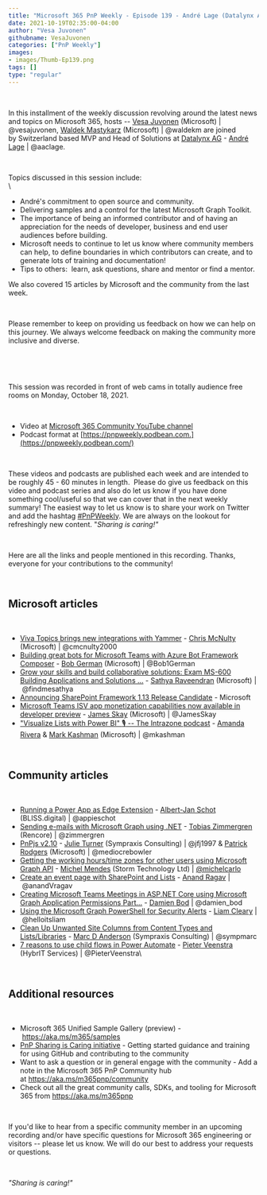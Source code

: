 ```yaml
---
title: "Microsoft 365 PnP Weekly - Episode 139 - André Lage (Datalynx AG)"
date: 2021-10-19T02:35:00-04:00
author: "Vesa Juvonen"
githubname: VesaJuvonen
categories: ["PnP Weekly"]
images:
- images/Thumb-Ep139.png
tags: []
type: "regular"
---
```

 

In this installment of the weekly discussion revolving around the latest
news and topics on Microsoft 365, hosts -- [Vesa
Juvonen](https://twitter.com/vesajuvonen) (Microsoft) |
@vesajuvonen, [Waldek
Mastykarz](https://twitter.com/waldekm) (Microsoft) | @waldekm are
joined by Switzerland based MVP and Head of Solutions at [Datalynx
AG](https://www.datalynx.ch/en/) - [André
Lage](https://twitter.com/aaclage) | @aaclage.  

 

Topics discussed in this session include: \
\

-   André's commitment to open source and community.
-   Delivering samples and a control for the latest Microsoft Graph
    Toolkit.
-   The importance of being an informed contributor and of having an
    appreciation for the needs of developer, business and end user
    audiences before building.
-   Microsoft needs to continue to let us know where community members
    can help, to define boundaries in which contributors can create, and
    to generate lots of training and documentation!    
-   Tips to others:  learn, ask questions, share and mentor or find a
    mentor.

We also covered 15 articles by Microsoft and the community from the last
week. 

 

Please remember to keep on providing us feedback on how we can help on
this journey. We always welcome feedback on making the community more
inclusive and diverse.

 



 

This session was recorded in front of web cams in totally audience free
rooms on Monday, October 18, 2021.

 


-   Video at [Microsoft 365 Community YouTube
    channel](https://aka.ms/m365pnp-videos)
-   Podcast format
    at [https://pnpweekly.podbean.com.](https://pnpweekly.podbean.com/)

 

These videos and podcasts are published each week and are intended to be
roughly 45 - 60 minutes in length.  Please do give us feedback on this
video and podcast series and also do let us know if you have done
something cool/useful so that we can cover that in the next weekly
summary! The easiest way to let us know is to share your work on Twitter
and add the
hashtag [#PnPWeekly](https://twitter.com/search?q=%23pnpweekly). We are
always on the lookout for refreshingly new content. "*Sharing is
caring!"* 

 

Here are all the links and people mentioned in this recording. Thanks,
everyone for your contributions to the community!

 

## Microsoft articles


 

-   [Viva Topics brings new integrations with
    Yammer](https://techcommunity.microsoft.com/t5/microsoft-viva-blog/viva-topics-brings-new-integrations-with-yammer/ba-p/2850709) -
    [Chris McNulty](https://twitter.com/cmcnulty2000) (Microsoft)
    | @cmcnulty2000
-   [Building great bots for Microsoft Teams with Azure Bot Framework
    Composer](https://devblogs.microsoft.com/microsoft365dev/building-great-bots-for-microsoft-teams-with-azure-bot-framework-composer/) -
    [Bob German](https://twitter.com/Bob1German) (Microsoft)
    | @Bob1German
-   [Grow your skills and build collaborative solutions: Exam MS-600
    Building Applications and Solutions
    \...](https://devblogs.microsoft.com/microsoft365dev/grow-your-skills-and-build-collaborative-solutions-exam-ms-600-building-applications-and-solutions-with-microsoft-365-core-services/)
    - [Sathya Raveendran](https://twitter.com/findmesathya) (Microsoft)
    | @findmesathya
-   [Announcing SharePoint Framework 1.13 Release
    Candidate](https://devblogs.microsoft.com/microsoft365dev/announcing-sharepoint-framework-1-13-release-candidate/) -
    Microsoft
-   [Microsoft Teams ISV app monetization capabilities now available in
    developer
    preview](https://devblogs.microsoft.com/microsoft365dev/microsoft-teams-isv-app-monetization-capabilities-now-available-in-developer-preview/)
    - [James Skay](https://twitter.com/JamesSkay) (Microsoft)
    | @JamesSkay
-   ["Visualize Lists with Power BI" :studio_microphone: -- The
    Intrazone
    podcast](https://techcommunity.microsoft.com/t5/microsoft-sharepoint-blog/visualize-lists-with-power-bi-the-intrazone-podcast/ba-p/2835417)
    - [Amanda Rivera](https://www.linkedin.com/in/amanda-cofsky/)
    & [Mark Kashman](https://twitter.com/mkashman) (Microsoft) |
    @mkashman

 

## Community articles


 

-   [Running a Power App as Edge
    Extension](https://techcommunity.microsoft.com/t5/microsoft-365-pnp-blog/running-a-power-app-as-edge-extension/ba-p/2837130)
    - [Albert-Jan Schot](https://twitter.com/appieschot) (BLISS.digital)
    | @appieschot
-   [Sending e-mails with Microsoft Graph using
    .NET](https://zimmergren.net/sending-e-mails-using-microsoft-graph-using-dotnet/)
    - [Tobias Zimmergren](https://twitter.com/zimmergren) (Rencore)
    | @zimmergren
-   [PnPjs v2.10](https://github.com/pnp/pnpjs/blob/main/CHANGELOG.md) -
    [Julie Turner](https://twitter.com/jfj1997) (Sympraxis Consulting)
    | @jfj1997 & [Patrick Rodgers](https://twitter.com/mediocrebowler)
    (Microsoft) | @mediocrebowler
-   [Getting the working hours/time zones for other users using
    Microsoft Graph
    API](https://michelcarlo.com/2021/10/16/getting-the-working-hours-time-zones-for-other-users-using-microsoft-graph-api/) -
    [Michel Mendes](https://twitter.com/michelcarlo) (Storm Technology
    Ltd) | [@michelcarlo](https://techcommunity.microsoft.com/t5/user/viewprofilepage/user-id/65753)
-   [Create an event page with SharePoint and
    Lists](https://medium.com/@anand.vadivelan/create-an-event-page-with-sharepoint-and-lists-5f3852e9117)
    - [Anand Ragav](https://twitter.com/anandVragav) | @anandVragav
-   [Creating Microsoft Teams Meetings in ASP.NET Core using Microsoft
    Graph Application Permissions
    Part\...](https://damienbod.com/2021/10/18/creating-microsoft-teams-meetings-in-asp-net-core-using-microsoft-graph-application-permissions-part-2/) -
    [Damien Bod](https://twitter.com/damien_bod) | @damien_bod
-   [Using the Microsoft Graph PowerShell for Security
    Alerts](https://helloitsliam.com/2021/10/15/using-the-microsoft-graph-powershell-for-security-alerts/?utm_source=feedburner&utm_medium=feed&utm_campaign=Feed:+helloitsliam+(Liam+Cleary+%5BMVP%5D)) -
    [Liam Cleary](https://twitter.com/helloitsliam) | @helloitsliam
-   [Clean Up Unwanted Site Columns from Content Types and
    Lists/Libraries](https://sympmarc.com/2021/10/14/clean-up-unwanted-site-columns-from-content-types-and-lists-libraries/)
    - [Marc D Anderson](https://twitter.com/sympmarc) (Sympraxis
    Consulting) | @sympmarc
-   [7 reasons to use child flows in Power
    Automate](https://sharepains.com/2021/10/12/7-reasons-child-flows-in-power-automate/) -
    [Pieter Veenstra](https://twitter.com/PieterVeenstra) (HybrIT
    Services) | @PieterVeenstra\

 

## Additional resources


 

-   Microsoft 365 Unified Sample Gallery (preview)
    - <https://aka.ms/m365/samples> 
-   [PnP Sharing is Caring
    initiative](https://aka.ms/sharing-is-caring) - Getting started
    guidance and training for using GitHub and contributing to the
    community
-   Want to ask a question or in general engage with the community - Add
    a note in the Microsoft 365 PnP Community hub
    at <https://aka.ms/m365pnp/community>
-   Check out all the great community calls, SDKs, and tooling for
    Microsoft 365 from <https://aka.ms/m365pnp>

 

If you'd like to hear from a specific community member in an upcoming
recording and/or have specific questions for Microsoft 365 engineering
or visitors -- please let us know. We will do our best to address your
requests or questions.

 

*"Sharing is caring!"*
